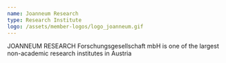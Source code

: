 ```yaml
---
name: Joanneum Research
type: Research Institute
logo: /assets/member-logos/logo_joanneum.gif
---
```

JOANNEUM RESEARCH Forschungsgesellschaft mbH is one of the largest non-academic research institutes in Austria